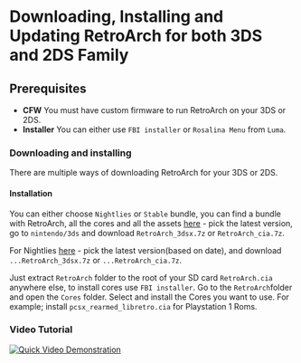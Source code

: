 # Downloading, Installing and Updating RetroArch for both 3DS and 2DS Family

## Prerequisites

- **CFW** You must have custom firmware to run RetroArch on your 3DS or 2DS.
- **Installer** You can either use `FBI installer` or `Rosalina Menu` from `Luma`.

### Downloading and installing

There are multiple ways of downloading RetroArch for your 3DS or 2DS.

#### Installation

You can either choose `Nightlies` or `Stable` bundle, you can find a bundle with RetroArch, all the cores and all the assets [here](https://buildbot.libretro.com/stable/) - pick the latest version, go to `nintendo/3ds` and download `RetroArch_3dsx.7z` or `RetroArch_cia.7z`.

For Nightlies [here](http://buildbot.libretro.com/nightly/nintendo/3ds/) - pick the latest version(based on date), and download `...RetroArch_3dsx.7z` or `...RetroArch_cia.7z`.

Just extract `RetroArch` folder to the root of your SD card `RetroArch.cia` anywhere else, to install cores use `FBI installer`. Go to the `RetroArch`folder and open the `Cores` folder. Select and install the Cores you want to use. For example; install `pcsx_rearmed_libretro.cia` for Playstation 1 Roms.

### Video Tutorial

[![Quick Video Demonstration](http://img.youtube.com/vi/4TnjFE9t1a4/0.jpg)](http://www.youtube.com/watch?v=4TnjFE9t1a4)
